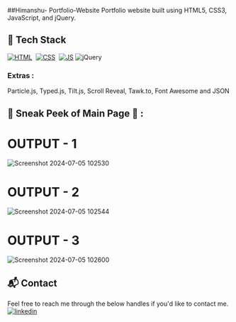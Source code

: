 
##Himanshu- Portfolio-Website
Portfolio website built using HTML5, CSS3, JavaScript, and jQuery.


## 📌 Tech Stack
[![HTML](https://img.shields.io/badge/html5%20-%23E34F26.svg?&style=for-the-badge&logo=html5&logoColor=white)](https://github.com/jigar-sable/Portfolio-Website/search?l=html)&nbsp;
[![CSS](https://img.shields.io/badge/css3%20-%231572B6.svg?&style=for-the-badge&logo=css3&logoColor=white)](https://github.com/jigar-sable/Portfolio-Website/search?l=css)&nbsp;
[![JS](https://img.shields.io/badge/javascript%20-%23323330.svg?&style=for-the-badge&logo=javascript&logoColor=%23F7DF1E)](https://github.com/jigar-sable/Portfolio-Website/search?l=javascript)
<img alt="jQuery" src="https://img.shields.io/badge/jquery-%230769AD.svg?style=for-the-badge&logo=jquery&logoColor=white"/>

### Extras : 
Particle.js, Typed.js, Tilt.js, Scroll Reveal, Tawk.to, Font Awesome and JSON

## 📌 Sneak Peek of Main Page 🙈 :
# OUTPUT - 1
![Screenshot 2024-07-05 102530](https://github.com/webHimanshusingh/Himanshu-portfolio/assets/170223793/f6bbf9b2-7935-4538-995a-1ab2cd06dd37)
# OUTPUT - 2
![Screenshot 2024-07-05 102544](https://github.com/webHimanshusingh/Himanshu-portfolio/assets/170223793/3aff73b6-3260-421a-b38f-4916ca0533cb)
# OUTPUT - 3
![Screenshot 2024-07-05 102600](https://github.com/webHimanshusingh/Himanshu-portfolio/assets/170223793/82c580cf-93f3-4561-82af-dcb4aeba8072)


<h2>📬 Contact</h2>

Feel free to reach me through the below handles if you'd like to contact me.
[![linkedin](https://img.shields.io/badge/LinkedIn-0077B5?style=for-the-badge&logo=linkedin&logoColor=white)](https://www.linkedin.com/in/website-himanshu-singh)
